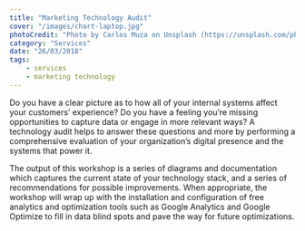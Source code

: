 ```yaml
---
title: "Marketing Technology Audit"
cover: "/images/chart-laptop.jpg"
photoCredit: "Photo by Carlos Muza on Unsplash (https://unsplash.com/photos/hpjSkU2UYSU)"
category: "Services"
date: "26/03/2018"
tags:
    - services
    - marketing technology
---
```


Do you have a clear picture as to how all of your internal systems affect your customers’ experience? Do you have a feeling you’re missing opportunities to capture data or engage in more relevant ways? A technology audit helps to answer these questions and more by performing a comprehensive evaluation of your organization’s digital presence and the systems that power it.

The output of this workshop is a series of diagrams and documentation which captures the current state of your technology stack, and a series of recommendations for possible improvements. When appropriate, the workshop will wrap up with the installation and configuration of free analytics and optimization tools such as Google Analytics and Google Optimize to fill in data blind spots and pave the way for future optimizations.

